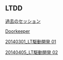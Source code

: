 ## LTDD ##

[過去のセッション](https://github.com/LTDD/Sessions)

[Doorkeeper](http://ltdd.doorkeeper.jp/)

[20140301_LT駆動開発 01](./ltdd01)

[20140405_LT駆動開発 02](./ltdd02)

